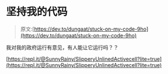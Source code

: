 # 坚持我的代码

> 原文:[https://dev.to/dungaat/stuck-on-my-code-9ho](https://dev.to/dungaat/stuck-on-my-code-9ho)

我对我的政府运行有意见，有人能让它运行吗？？

[https://repl.it/@SunnyRainy/SlipperyUnlinedActivecell?lite=true](https://repl.it/@SunnyRainy/SlipperyUnlinedActivecell?lite=true)